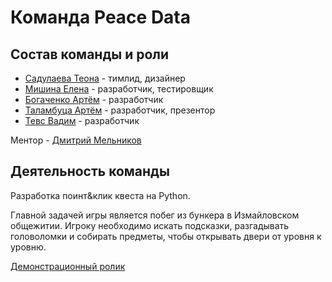 # Команда Peace Data

## Состав команды и роли

* [Садулаева Теона](https://git.iu7.bmstu.ru/str18u474) - тимлид, дизайнер
* [Мишина Елена](https://git.iu7.bmstu.ru/mev18u391) - разработчик, тестировщик
* [Богаченко Артём](https://git.iu7.bmstu.ru/ba18u952) - разработчик
* [Таламбуца Артём](https://git.iu7.bmstu.ru/tayu18u514) - разработчик, презентор
* [Тевс Вадим](https://git.iu7.bmstu.ru/tvm18u898) - разработчик

Ментор - [Дмитрий Мельников](https://git.iu7.bmstu.ru/mda14u276)

## Деятельность команды

Разработка поинт&клик квеста на Python. 

Главной задачей игры является побег из бункера в Измайловском общежитии.
Игроку необходимо искать подсказки, разгадывать головоломки
и собирать предметы, чтобы открывать двери от уровня к уровню.

[Демонстрационный ролик](https://www.youtube.com/watch?v=-0Wxmng2sEg&feature=youtu.be)
